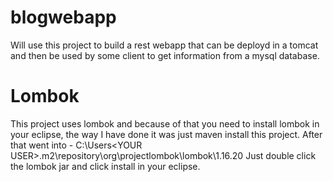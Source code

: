 # blogwebapp
Will use this project to build a rest webapp that can be deployd in a tomcat and then be used by some client to get information from a mysql database.

# Lombok
This project uses lombok and because of that you need to install lombok in your eclipse, the way I have done it was just maven install this project.
After that went into - C:\Users\<YOUR USER>\.m2\repository\org\projectlombok\lombok\1.16.20
Just double click the lombok jar and click install in your eclipse.
